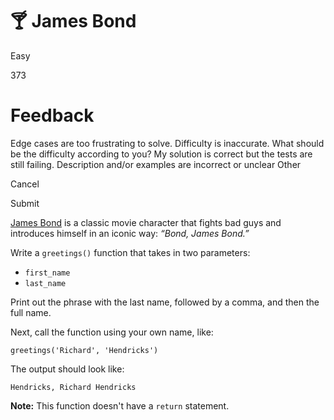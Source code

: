 # 🍸 James Bond

Easy

373

# Feedback

 Edge cases are too frustrating to solve. Difficulty is inaccurate. What should be the difficulty according to you? My solution is correct but the tests are still failing. Description and/or examples are incorrect or unclear Other

Cancel

Submit

[James Bond](https://en.wikipedia.org/wiki/James_Bond_(literary_character)) is a classic movie character that fights bad guys and introduces himself in an iconic way: _“Bond, James Bond.”_

Write a `greetings()` function that takes in two parameters:

-   `first_name`
-   `last_name`

Print out the phrase with the last name, followed by a comma, and then the full name.

Next, call the function using your own name, like:

    greetings('Richard', 'Hendricks')
    

The output should look like:

    Hendricks, Richard Hendricks
    

**Note:** This function doesn't have a `return` statement.




